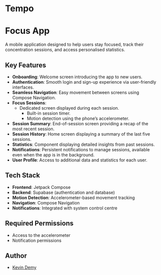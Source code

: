 # Tempo

# Focus App
A mobile application designed to help users stay focused, track their concentration sessions, and access personalised statistics.

## Key Features
- **Onboarding**: Welcome screen introducing the app to new users.
- **Authentication**: Smooth login and sign-up experience via user-friendly interfaces.
- **Seamless Navigation**: Easy movement between screens using Compose Navigation.
- **Focus Sessions**:
  - Dedicated screen displayed during each session.
    - Built-in session timer.
    - Motion detection using the phone’s accelerometer.
- **Session Summary**: End-of-session screen providing a recap of the most recent session.
- **Session History**: Home screen displaying a summary of the last five sessions.
- **Statistics**: Component displaying detailed insights from past sessions.
- **Notifications**: Persistent notifications to manage sessions, available even when the app is in the background.
- **User Profile**: Access to additional data and statistics for each user.

## Tech Stack
- **Frontend**: Jetpack Compose
- **Backend**: Supabase (authentication and database)
- **Motion Detection**: Accelerometer-based movement tracking
- **Navigation**: Compose Navigation
- **Notifications**: Integrated with system control centre

## Required Permissions
- Access to the accelerometer
- Notification permissions

## Author
- [Kevin Demy](https://github.com/Sakutaroo)
